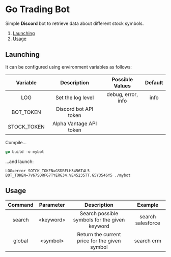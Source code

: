 # Go Trading Bot

Simple **Discord** bot to retrieve data about different stock symbols.

1. [Launching](#launching)
1. [Usage](#usage)
## Launching
It can be configured using environment variables as follows:

|   Variable  |       Description       |   Possible Values  | Default |
|:-----------:|:-----------------------:|:------------------:|:-------:|
| LOG         | Set the log level       | debug, error, info | info    |
| BOT_TOKEN   | Discord bot API token   |                    |         |
| STOCK_TOKEN | Alpha Vantage API token |                    |         |

Compile...
```go
go build -o mybot
```
...and launch:
```shell
LOG=error SOTCK_TOKEN=GSDRFLH3456T4L5 BOT_TOKEN=7V67SDRFG7TYERG34.VE45235TT.G5Y3546Y5 ./mybot
```

## Usage
| Command | Parameter |                  Description                  |      Example      |
|:-------:|:---------:|:---------------------------------------------:|:-----------------:|
| search  | \<keyword\> | Search possible symbols for the given keyword | search salesforce |
| global  | \<symbol\>  | Return the current price for the given symbol | search crm        |